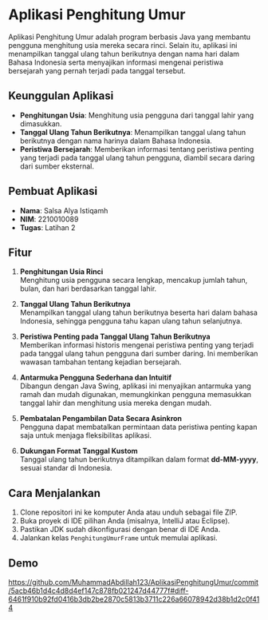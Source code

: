 # Aplikasi Penghitung Umur

Aplikasi Penghitung Umur adalah program berbasis Java yang membantu pengguna menghitung usia mereka secara rinci. Selain itu, aplikasi ini menampilkan tanggal ulang tahun berikutnya dengan nama hari dalam Bahasa Indonesia serta menyajikan informasi mengenai peristiwa bersejarah yang pernah terjadi pada tanggal tersebut.

## Keunggulan Aplikasi

- **Penghitungan Usia**: Menghitung usia pengguna dari tanggal lahir yang dimasukkan.
- **Tanggal Ulang Tahun Berikutnya**: Menampilkan tanggal ulang tahun berikutnya dengan nama harinya dalam Bahasa Indonesia.
- **Peristiwa Bersejarah**: Memberikan informasi tentang peristiwa penting yang terjadi pada tanggal ulang tahun pengguna, diambil secara daring dari sumber eksternal.

## Pembuat Aplikasi

- **Nama**: Salsa Alya Istiqamh
- **NIM**: 2210010089
- **Tugas**: Latihan 2

## Fitur

1. **Penghitungan Usia Rinci**  
   Menghitung usia pengguna secara lengkap, mencakup jumlah tahun, bulan, dan hari berdasarkan tanggal lahir.

2. **Tanggal Ulang Tahun Berikutnya**  
   Menampilkan tanggal ulang tahun berikutnya beserta hari dalam bahasa Indonesia, sehingga pengguna tahu kapan ulang tahun selanjutnya.

3. **Peristiwa Penting pada Tanggal Ulang Tahun Berikutnya**  
   Memberikan informasi historis mengenai peristiwa penting yang terjadi pada tanggal ulang tahun pengguna dari sumber daring. Ini memberikan wawasan tambahan tentang kejadian bersejarah.

4. **Antarmuka Pengguna Sederhana dan Intuitif**  
   Dibangun dengan Java Swing, aplikasi ini menyajikan antarmuka yang ramah dan mudah digunakan, memungkinkan pengguna memasukkan tanggal lahir dan menghitung usia mereka dengan mudah.

5. **Pembatalan Pengambilan Data Secara Asinkron**  
   Pengguna dapat membatalkan permintaan data peristiwa penting kapan saja untuk menjaga fleksibilitas aplikasi.

6. **Dukungan Format Tanggal Kustom**  
   Tanggal ulang tahun berikutnya ditampilkan dalam format **dd-MM-yyyy**, sesuai standar di Indonesia.

## Cara Menjalankan

1. Clone repositori ini ke komputer Anda atau unduh sebagai file ZIP.
2. Buka proyek di IDE pilihan Anda (misalnya, IntelliJ atau Eclipse).
3. Pastikan JDK sudah dikonfigurasi dengan benar di IDE Anda.
4. Jalankan kelas `PenghitungUmurFrame` untuk memulai aplikasi.

## Demo
https://github.com/MuhammadAbdillah123/AplikasiPenghitungUmur/commit/5acb46b1d4c4d8d4ef147c878fb021247d44777f#diff-6461f910b92fd0416b3db2be2870c5813b3711c226a66078942d38b1d2c0f414

